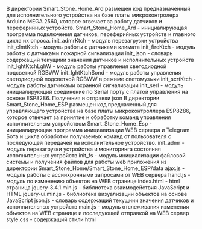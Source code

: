 В директории Smart_Stone_Home_Ard размещен код предназначенный для исполнительного устройства на базе платы микроконтролера Arduino MEGA 2560, которое отвечает за работу датчиков и переферийных устройств.
  Smart_Stone_Home_Ard - инициалирующая программа подключения датчиков, переферийных устройств и главного цикла их опроса.
    init_admrKtch - модуль перезагрузки устройства
    init_clmtKtch - модуль работы с датчиками климата
    init_fireKtch - модуль работы с датчиками пожарной сигнализации
    init_json - словарь содержащий текущиии значения датчиков и исполнительных устройств
    init_lghtKtchLghW - модуль работы управления светодиодной подсветкой RGBWW
    init_lghtKtchSond - модуль работы управления светодиодной подсветкой RGBWW в режиме светомузыки
    init_scrtKtch - модуль работы датчиками охранной сигнализации
    init_serl - модуль инициалирующий соединение по Serial порту с платой управления на основе ESP8286. Получения и отправки json
В директории Smart_Stone_Home_ESP размещен код предначенный для управляющего устройства на базе платы микроконтроллера ESP8286, которое отвечает за принятие и обработку команд управления исполнительным устройством
  Smart_Stone_Home_Esp - инициалирующая программа инициализации WEB сервера и Telegram Бота и цикла обработки получаемых команд от пользователя с последующей передачей на исполнительное устройство.
    init_admr - модуль перезагрузки устройства и мониторинга состояния исполнительных устройств
    init_fs - модуль инициализации файловой системы и получения файлов для работы web приложения из директории Smart_Stone_Home/Smart_Stone_Home_ESP/data
        ajax.js - модуль работы с ассинхронными запросами от WEB сервера
        hand.js - модуль по изменению объектов на WEB странице
        index.html - html страница
        jquery-3.4.1.min.js - библиотека взаимодействия JavaScript и HTML
        jquery-ui.min.js - библиотека визуализации объектов на основе JavaScript
        json.js - словарь содержащий текущиии значения датчиков и исполнительных устройств
        main.js - модуль отслеживания изменения объектов на WEB странице и последующей отправкой на WEB сервер
        style.css - содержащий стили html
    
